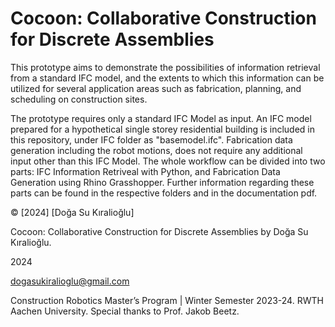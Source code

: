 # Cocoon: Collaborative Construction for Discrete Assemblies 

This prototype aims to demonstrate the possibilities of information retrieval from a standard IFC model, and the extents to which this information can be utilized for several application areas such as fabrication, planning, and scheduling on construction sites.

The prototype requires only a standard IFC Model as input. An IFC model prepared for a hypothetical single storey residential building is included in this repository, under IFC folder as "basemodel.ifc". Fabrication data generation including the robot motions, does not require any additional input other than this IFC Model. The whole workflow can be divided into two parts: IFC Information Retriveal with Python, and Fabrication Data Generation using Rhino Grasshopper. Further information regarding these parts can be found in the respective folders and in the documentation pdf. 

© [2024] [Doğa Su Kıralioğlu]

Cocoon: Collaborative Construction for Discrete Assemblies by Doğa Su Kıralioğlu. 

2024

dogasukiralioglu@gmail.com

Construction Robotics Master’s Program | Winter Semester 2023-24. RWTH Aachen University. Special thanks
to Prof. Jakob Beetz.
